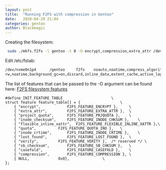 ```yaml
---
layout: post
title:  "Running F2FS with compression in Gentoo"
date:   2020-04-29 21:04
categories: gentoo
author: Blackmagic
---
```


Creating the filesystem:

```bash
 sudo ./mkfs.f2fs -l gentoo -t 0 -O encrypt,compression,extra_attr /dev/nvme0n1p4
```

Edit /etc/fstab:

```bash
/dev/nvme0n1p4      /gentoo     f2fs    noauto,noatime,compress_algorithm=lz4 0 1
rw,noatime,background_gc=on,discard,inline_data,extent_cache,active_logs=6 0 0
```

The list of features that can be passed to the -O argument can be found here:
[F2FS filesystem features](https://git.kernel.org/pub/scm/linux/kernel/git/jaegeuk/f2fs-tools.git/tree/include/f2fs_fs.h#n1361)

```
#define INIT_FEATURE_TABLE						\
struct feature feature_table[] = {					\
	{ "encrypt",			F2FS_FEATURE_ENCRYPT },		\
	{ "extra_attr",			F2FS_FEATURE_EXTRA_ATTR },	\
	{ "project_quota",		F2FS_FEATURE_PRJQUOTA },	\
	{ "inode_checksum",		F2FS_FEATURE_INODE_CHKSUM },	\
	{ "flexible_inline_xattr",	F2FS_FEATURE_FLEXIBLE_INLINE_XATTR },\
	{ "quota",			F2FS_FEATURE_QUOTA_INO },	\
	{ "inode_crtime",		F2FS_FEATURE_INODE_CRTIME },	\
	{ "lost_found",			F2FS_FEATURE_LOST_FOUND },	\
	{ "verity",			F2FS_FEATURE_VERITY },	/* reserved */ \
	{ "sb_checksum",		F2FS_FEATURE_SB_CHKSUM },	\
	{ "casefold",			F2FS_FEATURE_CASEFOLD },	\
	{ "compression",		F2FS_FEATURE_COMPRESSION },	\
	{ NULL,				0x0},				\
};
```
